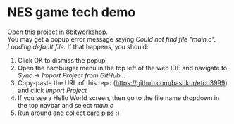 NES game tech demo
=====

[Open this project in 8bitworkshop](https://8bitworkshop.com/v3.9.0/?repo=bashkur%2Fetco3999&platform=nes&file=main.c).  
You may get a popup error message saying *Could not find file "main.c". Loading default file.* If that happens, you should:  
1. Click OK to dismiss the popup
2. Open the hamburger menu in the top left of the web IDE and navigate to *Sync -> Import Project from GitHub...*
3. Copy-paste the URL of this repo (<https://github.com/bashkur/etco3999>) and click *Import Project*
4. If you see a Hello World screen, then go to the file name dropdown in the top navbar and select *main.c*
5. Run around and collect card pips :)
